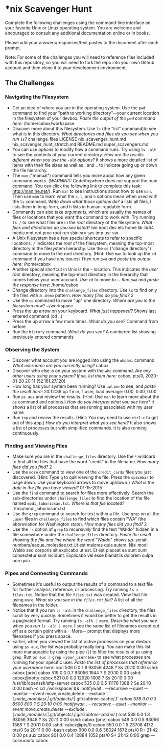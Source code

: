 # *nix Scavenger Hunt

Complete the following challenges using the command-line interface on your favorite
Unix or Linux operating system. You are welcome and encouraged to consult any
additional documentation online or in books.

Please add your answers/responses/text pastes to the document after each prompt.

Note: For some of the challenges you will need to reference files included with
this repository, so you will need to fork the repo into your own Github account
and then clone it to your development environment.

## The Challenges

### Navigating the Filesystem

* Get an idea of where you are in the operating system. Use the `pwd` command to find your "path to working directory"--your current location in the filesystem of your devbox. *Paste the output of the `pwd` command here:* /home/cabox/workspace
* Discover more about this filesystem. Use `ls` (the "list" command)to see what is in this directory. *What directories and files do you see when you run `ls`?* challenge_files  LICENSE  nix_scavenger_hunt.md  nix_scavenger_hunt_stretch.md  README.md  super_scavengers.md
* You can use *options* to modify how a command runs. Try using `ls -alh` to see the contents of your current directory. *How are the results different when you use the `-alh` options?* It shows a more detailed list of items with their file sizes as well as . and .. to indicate going up or down the file hierarchy.
* The `man` ("manual") command tells you more about how any given command works. (*WARNING:* CodeAnywhere does not support the man command. You can click the following link to complete this task: http://man.he.net/). Run `man` to see instructions about how to use `man`. Then use `man` to learn what the `a`, `l`, and `h` options mean when used with the `ls` command. *Write down what those options do?* a lists all files, l lists them in long-form, and h lists in human-readable form.
* Commands can also take *arguments*, which are usually the names of files or locations that you want the command to work with. Try running `ls /` to see what files are in the *root* directory of the filesystem. *What files and directories do you see listed?* bin  boot  dev  etc  home  lib  lib64  media  mnt  opt  proc  root  run  sbin  srv  sys  tmp  usr  var
* A Unix filesystem has a few special shortcuts to refer to specific locations. `/` indicates the *root* of the filesystem, meaning the top-most directory in the filesystem hierarchy. Use the `cd` ("change directory") command to move to the root directory. (Hint: Use `man` to look up the `cd` command if you have any issues) *Then run `pwd` and paste the output here:* /home/cabox
* Another special shortcut in Unix is the `~` location. This indicates the *user root* directory, meaning the top-most directory in the hierarchy that comes below your user account. Use `cd` to move to `~`. *Run `pwd` and paste the response here:* /home/cabox
* Change directory into the `challenge_files` directory. Use `ls` to find only the files with a `.demo` pattern. *How many files do you find?* 3
* Use the `cd` command to move "up" one directory. *Where are you in the filesystem now?* ~/workspace
* Press the up arrow on your keyboard. *What just happened?* Shows last entered command (cd ..)
* Press the up arrow a few more times. *What do you see?* Command from before
* Run the `history` command. *What do you see?* A numbered list showing previously entered commands

### Observing the System

* Discover what account you are logged into using the `whoami` command. *What username are you currently using?* cabox
* Discover who else is on your system with the `who` command. *Are any other users using your system? If so, list them here:* cabox, pts/0, 2020-01-20 20:11 (52.161.27.120)
* How long has your system been running? Use `uptime` to see, and *paste the result here:*  20:12:39 up 1 min,  1 user,  load average: 0.00, 0.00, 0.00
* Run `ps aux` and review the results. (Hint: Use `man` to learn more about the `ps` command and options.) *How do you interpret what you see here?* It shows a list of all processes that are running associated with my user name
* Run `top` and review the results. (Hint: You may need to use `ctrl-c` to get out of this app.) *How do you interpret what you see here?* It also shows a list of processes but with simplified commands. It is also running continuously. 

### Finding and Viewing Files

* Make sure you are in the `challenge_files` directory. Use the `*` wildcard to find all the files that have the word "credit" in the filename. *How many files did you find?* 2
* Use the `more` command to view one of the `credit_cards` files you just discovered. (Hint: Type `q` to quit viewing the file. Press the `spacebar` to page down. Use your keyboard arrows to move up/down.) *What is the date in the file you have viewed?* 01-15-2015  
* Use the `find` command to search for files more effectively. Search the sub-directories under `challenge_files` to find the location of the file named `modi_laboriosam.txt`. *Where is that file located?* ./tmp/modi_laboriosam.txt
* Use the `grep` command to search for text within a file. Use `grep` on all the `.user` files in `challenge_files` to find which files contain "WA" (the abbreviation for Washington state). *How many files did you find?* 2 
* Use the `-r` option of `grep` to *recursively* find the text "Waldo" hidden in a file somewhere under the `challenge_files` directory. *Paste the result showing the file and line where the word "Waldo" shows up.* serial-numbers/eaque_molestiae.txt:Ut est maiores quia autem. Nisi modi Waldo sed corporis sit explicabo ut est. Et est placeat ea sunt sunt consectetur sunt incidunt. Explicabo vel esse blanditiis dolorem culpa non quia.

### Pipes and Connecting Commands

* Sometimes it's useful to output the results of a command to a text file for further analysis, reference, or processing. Try running `ls > files.txt`. Notice that the file `files.txt` was created. View that file using `more`. *What do you see in the `files.txt` file?* A list of all the filenames in the folder.
* Notice that if you run `ls -alh` in the `challenge_files` directory, the files scroll by very quickly. Sometimes it would be better to get the results in a paginated format. Try running `ls -alh | more`. *Describe what you see when you run `ls -alh | more`.* I see the same list of filenames except cut off at a certain point with a --More-- prompt that displays more filenames if you press space.
* Earlier, when you viewed the list of active processes on your devbox using `ps aux`, the list was probably really long. You can make this list more manageable by using the pipe (`|`) to filter the results of `ps` using `grep`. Run `ps aux | grep <your_username>` to see what processes are running for your specific user. *Paste the list of processes that reference your username here:* root       506  0.0  1.6  93056  4248 ?        Ss   20:10   0:00 sshd: cabox [priv]
cabox      519  0.0  0.7  93056  1944 ?        S    20:10   0:00 sshd: cabox@notty
cabox      521  0.0  0.3  12920  1008 ?        Ss   20:10   0:00 /usr/lib/openssh/sftp-server
cabox      535  0.0  0.5  11176  1388 ?        Ss   20:10   0:00 bash -c cd ./workspace/ && inotifywait . --recursive --quiet --monitor --event move,create,delete --exclude '.*(.*node_modules/.*|.git/objects/.*|.git/subtree-cache/.*)'
cabox      536  0.0  0.3   6500   800 ?        S    20:10   0:00 inotifywait . --recursive --quiet --monitor --event move,create,delete --exclude .*(.*node_modules/.*|.git/objects/.*|.git/subtree-cache/.*)
root       538  0.0  1.3  93056  3648 ?        Ss   20:11   0:00 sshd: cabox [priv]
cabox      549  0.0  0.5  93056  1368 ?        S    20:11   0:00 sshd: cabox@pts/0
cabox      550  0.0  1.5  23708  4172 pts/0    Ss   20:11   0:00 -bash
cabox      900  0.0  0.6  36024  1672 pts/0    R+   21:42   0:00 ps aux
cabox      901  0.0  0.4  12884  1052 pts/0    S+   21:42   0:00 grep --color=auto cabox
